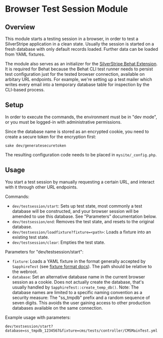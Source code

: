 # Browser Test Session Module

## Overview

This module starts a testing session in a browser,
in order to test a SilverStripe application in a clean state.
Usually the session is started on a fresh database with only default records loaded.
Further data can be loaded from YAML fixtures.

The module also serves as an initializer for the
[SilverStripe Behat Extension](https://github.com/silverstripe-labs/silverstripe-behat-extension/).
It is required for Behat because the Behat CLI test runner needs to persist
test configuration just for the tested browser connection,
available on arbitary URL endpoints. For example,
we're setting up a test mailer which writes every email
into a temporary database table for inspection by the CLI-based process.

## Setup

In order to execute the commands, the environment must be in "dev mode",
or you must be logged-in with administrative permissions.

Since the database name is stored as an encrypted cookie,
you need to create a secure token for the encryption first:

	sake dev/generatesecuretoken

The resulting configuration code needs to be placed in `mysite/_config.php`.

## Usage

You start a test session by manually requesting a certain URL,
and interact with it through other URL endpoints.

Commands:

 * `dev/testsession/start`: Sets up test state, most commonly a test database will be constructed, 
    and your browser session will be amended to use this database. See "Parameters" documentation below.
 * `dev/testsession/end`: Removes the test state, and resets to the original database.
 * `dev/testsession/loadfixture?fixture=<path>`: Loads a fixture into an existing test state.
 * `dev/testsession/clear`: Empties the test state.

Parameters for "dev/testsession/start":

 * `fixture`: Loads a YAML fixture in the format generally accepted by `SapphireTest` 
   (see [fixture format docs](http://doc.silverstripe.org/framework/en/topics/testing/fixtures)). 
   The path should be relative to the webroot.
 * `database`: Set an alternative database name in the current 
    browser session as a cookie. Does not actually create the database, 
    that's usually handled by `SapphireTest::create_temp_db()`.
    Note: The database names are limited to a specific naming convention as a security measure:
	  The "ss_tmpdb" prefix and a random sequence of seven digits.
	  This avoids the user gaining access to other production databases available on the same connection.


Example usage with parameters:

	dev/testsession/start?database=ss_tmpdb_1234567&fixture=cms/tests/controller/CMSMainTest.yml

